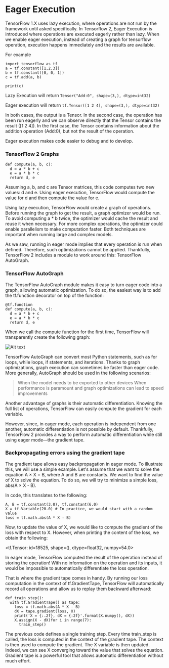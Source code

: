 <h1> Eager Execution </h1>
TensorFlow 1.X uses lazy execution, where operations are not run by the framework until asked specifically.
In Tensorflow 2, Eager Execution is introduced where operations are executed eagerly rather than lazy. When we enable eager execution, instead of creating a graph for tensorflow operation, execution happens immediately and the results are available. 

For example

```
import tensorflow as tf
a = tf.constant([1,2,3])
b = tf.constant([0, 0, 1])
c = tf.add(a, b)

print(c)

```

Lazy Execution will return ``` Tensor("Add:0", shape=(3,), dtype=int32) ```

Eager execution will return ```tf.Tensor([1 2 4], shape=(3,), dtype=int32)```

In both cases, the output is a Tensor. In the second case, the operation has been run eagerly and we can observe directly that the Tensor contains the result ([1 2 4]). In the first case, the Tensor contains information about the addition operation (Add:0), but not the result of the operation.

Eager execution makes code easier to debug and to develop. 

### TensorFlow 2 Graphs
```
def compute(a, b, c):    
  d = a * b + c    
  e = a * b * c    
  return d, e
```

Assuming a, b, and c are Tensor matrices, this code computes two new values: d and e. Using eager execution, TensorFlow would compute the value for d and then compute the value for e.

Using lazy execution, TensorFlow would create a graph of operations. Before running the graph to get the result, a graph optimizer would be run. To avoid computing a * b twice, the optimizer would cache the result and reuse it when necessary. For more complex operations, the optimizer could enable parallelism to make computation faster. Both techniques are important when running large and complex models.

As we saw, running in eager mode implies that every operation is run when defined. Therefore, such optimizations cannot be applied. Thankfully, TensorFlow 2 includes a module to work around this: TensorFlow AutoGraph.

### TensorFlow AutoGraph
The TensorFlow AutoGraph module makes it easy to turn eager code into a graph, allowing automatic optimization. To do so, the easiest way is to add the tf.function decorator on top of the function:

```
@tf.function
def compute(a, b, c):    
  d = a * b + c    
  e = a * b * c    
  return d, e
```
When we call the compute function for the first time, TensorFlow will transparently create the following graph:

![Alt text](/path/to/image.jpg)


TensorFlow AutoGraph can convert most Python statements, such as for loops, while loops, if statements, and iterations. Thanks to graph optimizations, graph execution can sometimes be faster than eager code. More generally, AutoGraph should be used in the following scenarios:

  > When the model needs to be exported to other devices
  > When performance is paramount and graph optimizations can lead to speed improvements
  
Another advantage of graphs is their automatic differentiation. Knowing the full list of operations, TensorFlow can easily compute the gradient for each variable.

However, since, in eager mode, each operation is independent from one another, automatic differentiation is not possible by default. Thankfully, TensorFlow 2 provides a way to perform automatic differentiation while still using eager mode—the gradient tape.

### Backpropagating errors using the gradient tape
The gradient tape allows easy backpropagation in eager mode. To illustrate this, we will use a simple example. Let's assume that we want to solve the equation A × X = B, where A and B are constants. We want to find the value of X to solve the equation. To do so, we will try to minimize a simple loss, abs(A × X - B).

In code, this translates to the following:

```
A, B = tf.constant(3.0), tf.constant(6.0)
X = tf.Variable(20.0) # In practice, we would start with a random value
loss = tf.math.abs(A * X - B)
```

Now, to update the value of X, we would like to compute the gradient of the loss with respect to X. However, when printing the content of the loss, we obtain the following:

<tf.Tensor: id=18525, shape=(), dtype=float32, numpy=54.0>

In eager mode, TensorFlow computed the result of the operation instead of storing the operation! With no information on the operation and its inputs, it would be impossible to automatically differentiate the loss operation.

That is where the gradient tape comes in handy. By running our loss computation in the context of tf.GradientTape, TensorFlow will automatically record all operations and allow us to replay them backward afterward:
```
def train_step():    
  with tf.GradientTape() as tape:        
    loss = tf.math.abs(A * X - B)    
    dX = tape.gradient(loss, X)        
    print('X = {:.2f}, dX = {:2f}'.format(X.numpy(), dX))    
    X.assign(X - dX)for i in range(7):    
      train_step()
```
The previous code defines a single training step. Every time train_step is called, the loss is computed in the context of the gradient tape. The context is then used to compute the gradient. The X variable is then updated. Indeed, we can see X converging toward the value that solves the equation. Gradient tape is a powerful tool that allows automatic differentiation without much effort.
